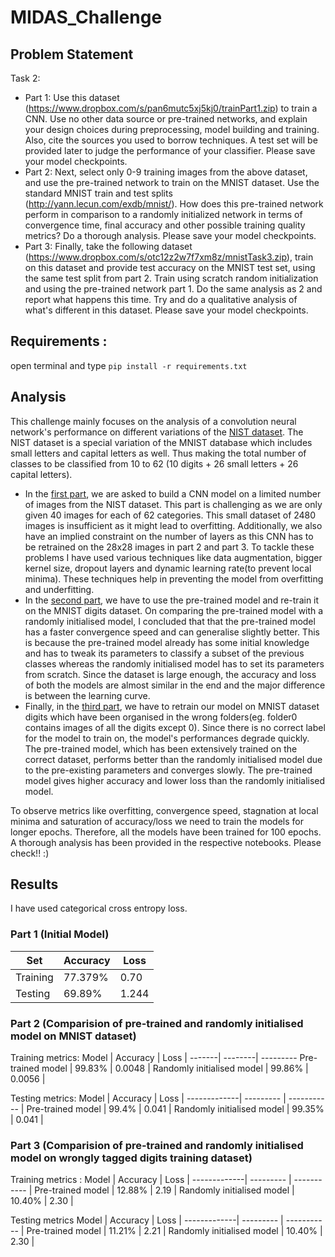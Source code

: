 # MIDAS_Challenge

## Problem Statement
Task 2: 
* Part 1: Use this dataset (https://www.dropbox.com/s/pan6mutc5xj5kj0/trainPart1.zip) to train a CNN. Use no other data source or pre-trained networks, and explain your design choices during preprocessing, model building and training. Also, cite the sources you used to borrow techniques. A test set will be provided later to judge the performance of your classifier. Please save your model checkpoints.
* Part 2: Next, select only 0-9 training images from the above dataset, and use the pre-trained network to train on the MNIST dataset. Use the standard MNIST train and test splits (http://yann.lecun.com/exdb/mnist/). How does this pre-trained network perform in comparison to a randomly initialized network in terms of convergence time, final accuracy and other possible training quality metrics? Do a thorough analysis. Please save your model checkpoints.
* Part 3: Finally, take the following dataset (https://www.dropbox.com/s/otc12z2w7f7xm8z/mnistTask3.zip), train on this dataset and provide test accuracy on the MNIST test set, using the same test split from part 2. Train using scratch random initialization and using the pre-trained network part 1. Do the same analysis as 2 and report what happens this time. Try and do a qualitative analysis of what's different in this dataset. Please save your model checkpoints.


## Requirements :
open terminal and type 
`pip install -r requirements.txt`

## Analysis

This challenge mainly focuses on the analysis of a convolution neural network's performance on different variations of the [NIST dataset](https://www.nist.gov/srd/nist-special-database-19). The NIST dataset is a special variation of the MNIST database which includes small letters and capital letters as well. Thus making the total number of classes to be classified from 10 to 62 (10 digits + 26 small letters + 26 capital letters).
* In the [first part](part-1.ipynb), we are asked to build a CNN model on a limited number of images from the NIST dataset. This part is challenging as we are only given 40 images for each of 62 categories. This small dataset of 2480 images is insufficient as it might lead to overfitting. Additionally, we also have an implied constraint on the number of layers as this CNN has to be retrained on the 28x28 images in part 2 and part 3. To tackle these problems I have used various techniques like data augmentation, bigger kernel size, dropout layers and dynamic learning rate(to prevent local minima). These techniques help in preventing the model from overfitting and underfitting. 
* In the [second part](part-2.ipynb), we have to use the pre-trained model and re-train it on the MNIST digits dataset. On comparing the pre-trained model with a randomly initialised model, I concluded that that the pre-trained model has a faster convergence speed and can generalise slightly better. This is because the pre-trained model already has some initial knowledge and has to tweak its parameters to classify a subset of the previous classes whereas the randomly initialised model has to set its parameters from scratch. Since the dataset is large enough, the accuracy and loss of both the models are almost similar in the end and the major difference is between the learning curve.
* Finally, in the [third part](part-3.ipynb), we have to retrain our model on MNIST dataset digits which have been organised in the wrong folders(eg. folder0 contains images of all the digits except 0). Since there is no correct label for the model to train on, the model's performances degrade quickly. The pre-trained model, which has been extensively trained on the correct dataset, performs better than the randomly initialised model due to the pre-existing parameters and converges slowly. The pre-trained model gives higher accuracy and lower loss than the randomly initialised model.


To observe metrics like overfitting, convergence speed, stagnation at local minima and saturation of accuracy/loss we need to train the models for longer epochs. Therefore, all the models have been trained for 100 epochs. A thorough analysis has been provided in the respective notebooks. Please check!! :) 

## Results

I have used categorical cross entropy loss.
### Part 1 (Initial Model)
Set | Accuracy | Loss |
-----| --------| -----------
Training | 77.379% | 0.70 |
Testing |  69.89% | 1.244 |

### Part 2 (Comparision of pre-trained and randomly initialised model on MNIST dataset)
Training metrics:
Model | Accuracy | Loss |
-------| --------| ---------
Pre-trained model | 99.83% | 0.0048 |
Randomly initialised model | 99.86% | 0.0056 |

Testing metrics:
Model | Accuracy | Loss |
-------------| --------- | ----------- |
Pre-trained model | 99.4% | 0.041  |
Randomly initialised model | 99.35% | 0.041 |

### Part 3 (Comparision of pre-trained and randomly initialised model on wrongly tagged digits training dataset)
Training metrics :
Model | Accuracy | Loss |
-------------| --------- | ----------- |
Pre-trained model | 12.88%  | 2.19 |
Randomly initialised model | 10.40% | 2.30 |

Testing metrics
Model | Accuracy | Loss |
-------------| --------- | ----------- |
Pre-trained model | 11.21% | 2.21 |
Randomly initialised model | 10.40% | 2.30 |




